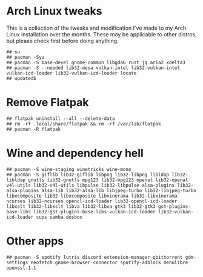 # Arch Linux tweaks

This is a collection of the tweaks and modification I've made to my Arch Linux installation over the months. These may be applicable to other distros, but please check first before doing anything.

``` 
## su
## pacman -Syu
## pacman -S base-devel gnome-common libgda6 rust jq aria2 xdelta3
## pacman -S --needed lib32-mesa vulkan-intel lib32-vulkan-intel vulkan-icd-loader lib32-vulkan-icd-loader locate
## updatedb
``` 

# Remove Flatpak

``` 
## flatpak uninstall --all --delete-data
## rm -rf .local/share/flatpak && rm -rf /var/lib/flatpak
## pacman -R flatpak
``` 

# Wine and dependency hell
``` 
## pacman -S wine-staging winetricks wine-mono
## pacman -S giflib lib32-giflib libpng lib32-libpng libldap lib32-libldap gnutls lib32-gnutls mpg123 lib32-mpg123 openal lib32-openal v4l-utils lib32-v4l-utils libpulse lib32-libpulse alsa-plugins lib32-alsa-plugins alsa-lib lib32-alsa-lib libjpeg-turbo lib32-libjpeg-turbo libxcomposite lib32-libxcomposite libxinerama lib32-libxinerama ncurses lib32-ncurses opencl-icd-loader lib32-opencl-icd-loader libxslt lib32-libxslt libva lib32-libva gtk3 lib32-gtk3 gst-plugins-base-libs lib32-gst-plugins-base-libs vulkan-icd-loader lib32-vulkan-icd-loader cups samba dosbox
``` 

# Other apps
``` 
## pacman -S spotify lutris discord extension-manager qbittorrent gdm-settings neofetch gnome-browser-connector spotify-adblock menulibre openssl-1.1
``` 
